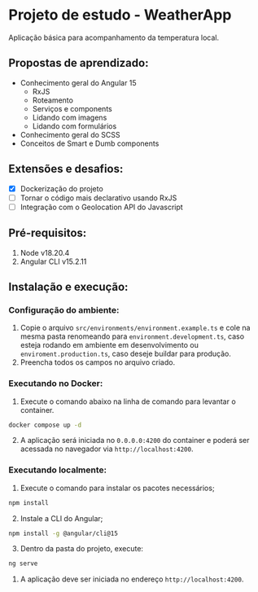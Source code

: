 # Projeto de estudo - WeatherApp

Aplicação básica para acompanhamento da temperatura local.

## Propostas de aprendizado:
- Conhecimento geral do Angular 15
  - RxJS
  - Roteamento
  - Serviços e components
  - Lidando com imagens
  - Lidando com formulários
- Conhecimento geral do SCSS
- Conceitos de Smart e Dumb components

## Extensões e desafios:
- [x] Dockerização do projeto
- [ ] Tornar o código mais declarativo usando RxJS
- [ ] Integração com o Geolocation API do Javascript

## Pré-requisitos:
1. Node v18.20.4
2. Angular CLI v15.2.11

## Instalação e execução:

### Configuração do ambiente:

1. Copie o arquivo `src/environments/environment.example.ts` e cole na mesma pasta renomeando para `environment.development.ts`, caso esteja rodando em ambiente em desenvolvimento ou `enviroment.production.ts`, caso deseje buildar para produção.
2. Preencha todos os campos no arquivo criado.

### Executando no Docker:

1. Execute o comando abaixo na linha de comando para levantar o container.
```bash
docker compose up -d
```
2. A aplicação será iniciada no `0.0.0.0:4200` do container e poderá ser acessada no navegador via `http://localhost:4200`.

### Executando localmente:

1. Execute o comando para instalar os pacotes necessários;
```bash
npm install
```
2. Instale a CLI do Angular;
```bash
npm install -g @angular/cli@15
```
3. Dentro da pasta do projeto, execute:
```bash
ng serve
```
1. A aplicação deve ser iniciada no endereço `http://localhost:4200`.
